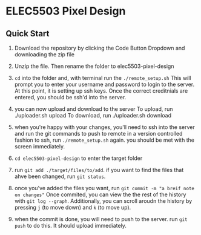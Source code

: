# ELEC5503 Pixel Design
## Quick Start
1. Download the repository by clicking the Code Button Dropdown and downloading the zip file
2. Unzip the file. Then rename the folder to elec5503-pixel-design
3. `cd` into the folder and, with terminal run the `./remote_setup.sh`
	This will prompt you to enter your username and password to login to the server. At this point, it is setting up ssh keys. 
	Once the correct creditnials are entered, you should be ssh'd into the server.

4. you can now upload and download to the server
	To upload, run ./uploader.sh upload
	To download, run ./uploader.sh download

5. when you're happy with your changes, you'll need to ssh into the server and run the git commands to push to remote in a version controlled fashion
	to ssh, run `./remote_setup.sh` again. you should be met with the screen immediately.

6. `cd elec5503-pixel-design` to enter the target folder

7. run `git add ./target/files/to/add`. if you want to find the files that ahve been changed, run `git status`. 
8. once you've added the files you want, run `git commit -m "a breif note on changes"` Once commited, you can view the the rest of the history with `git log --graph`. Additionally, you can scroll aroudn the history by pressing `j` (to move down) and `k` (to move up).
9. when the commit is done, you will need to push to the server. run `git push` to do this. It should upload immediately.

